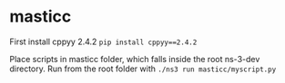 # masticc

First install cppyy 2.4.2 `pip install cppyy==2.4.2`

Place scripts in masticc folder, which falls inside the root ns-3-dev directory.
Run from the root folder with `./ns3 run masticc/myscript.py`
